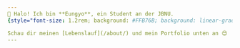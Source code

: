 ```yaml
---
👋 Halo! Ich bin **Eungyo**, ein Student an der JBNU.
{style="font-size: 1.2rem; background: #FFB76B; background: linear-gradient(to right, #FFB76B 0%, #FFA73D 30%, #FF7C00 60%, #FF7F04 100%); -webkit-background-clip: text; -webkit-text-fill-color: transparent;"}

Schau dir meinen [Lebenslauf](/about/) und mein Portfolio unten an 😍
---
```


